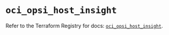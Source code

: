 # `oci_opsi_host_insight`

Refer to the Terraform Registry for docs: [`oci_opsi_host_insight`](https://registry.terraform.io/providers/oracle/oci/6.18.0/docs/resources/opsi_host_insight).
